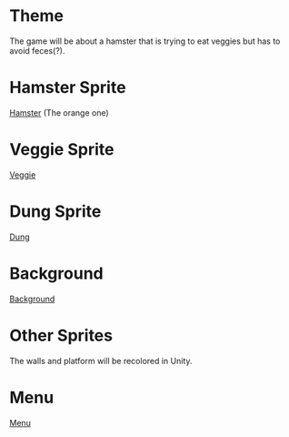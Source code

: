 # Theme
The game will be about a hamster that is trying to eat veggies but has to avoid feces(?).
# Hamster Sprite
[Hamster](https://pixabay.com/illustrations/hamster-pet-mouse-cage-3611868/) (The orange one)
# Veggie Sprite
[Veggie](https://www.goodfreephotos.com/vector-images/iceberg-lettuce-vector-clipart.png.php)
# Dung Sprite
[Dung](https://pixabay.com/vectors/feces-faeces-stool-turd-poo-309859/)
# Background
[Background](https://pixabay.com/photos/straw-animal-bedding-612863/)
# Other Sprites
The walls and platform will be recolored in Unity.
# Menu
[Menu](https://publicdomainvectors.org/en/free-clipart/Cartoon-little-hamster/74157.html)
